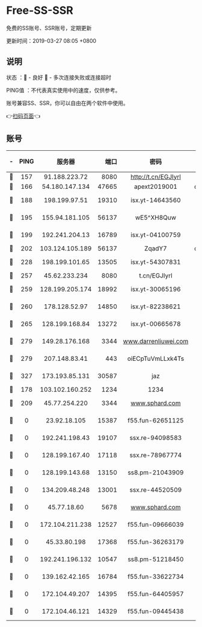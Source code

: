 # Free-SS-SSR

免费的SS账号、SSR账号，定期更新

更新时间：2019-03-27 08:05 +0800

## 说明

状态     ：🙂 - 良好 🙁 - 多次连接失败或连接超时

PING值   ：不代表真实使用中的速度，仅供参考。

账号兼容SS、SSR，你可以自由在两个软件中使用。

👉[扫码页面](https://liesauer.github.io/Free-SS-SSR/)👈

## 账号

|-|PING|服务器|端口|密码|加密方式|区域|
|:----:|:----:|:-----:|-----:|:----:|:----:|:----:|
|🙂|157|91.188.223.72|8080|http://t.cn/EGJIyrl|rc4-md5|RU|
|🙂|166|54.180.147.134|47665|apext2019001|chacha20|KR|
|🙂|188|198.199.97.51|19310|isx.yt-14643560|aes-256-cfb|US|
|🙂|195|155.94.181.105|56137|wE5^XH8Quw|aes-256-cfb|US|
|🙂|199|192.241.204.13|16789|isx.yt-04100759|aes-256-cfb|US|
|🙂|202|103.124.105.189|56137|ZqadY7|chacha20|US|
|🙂|228|198.199.101.65|13505|isx.yt-54307831|aes-256-cfb|US|
|🙂|257|45.62.233.234|8080|t.cn/EGJIyrl|rc4-md5|CA|
|🙂|259|128.199.205.174|18992|isx.yt-30065196|aes-256-cfb|SG|
|🙂|260|178.128.52.97|14850|isx.yt-82238621|aes-256-cfb|SG|
|🙂|265|128.199.168.84|13272|isx.yt-00665678|aes-256-cfb|SG|
|🙂|279|149.28.176.168|3344|www.darrenliuwei.com|aes-256-cfb|AU|
|🙂|279|207.148.83.41|443|oiECpTuVmLLxk4Ts|aes-256-cfb|AU|
|🙂|327|173.193.85.131|30587|jaz|aes-256-cfb|US|
|🙂|178|103.102.160.252|1234|1234|rc4-md5|JP|
|🙂|209|45.77.254.220|3344|www.sphard.com|aes-256-cfb|SG|
|🙁|0|23.92.18.105|15387|f55.fun-62651125|aes-256-cfb|US|
|🙁|0|192.241.198.43|19107|ssx.re-94098583|aes-256-cfb|US|
|🙁|0|128.199.167.40|17118|ssx.re-78967774|aes-256-cfb|SG|
|🙁|0|128.199.143.68|13150|ss8.pm-21043909|aes-256-cfb|SG|
|🙁|0|134.209.48.248|13001|ssx.re-44520509|aes-256-cfb|US|
|🙁|0|45.77.18.60|5678|www.sphard.com|aes-256-cfb|JP|
|🙁|0|172.104.211.238|12527|f55.fun-09666039|aes-256-cfb|US|
|🙁|0|45.33.80.198|17368|f55.fun-36263179|aes-256-cfb|US|
|🙁|0|192.241.196.132|10547|ss8.pm-51218450|aes-256-cfb|US|
|🙁|0|139.162.42.165|16784|f55.fun-33622734|aes-256-cfb|SG|
|🙁|0|172.104.49.207|14395|f55.fun-64405957|aes-256-cfb|SG|
|🙁|0|172.104.46.121|14329|f55.fun-09445438|aes-256-cfb|SG|
